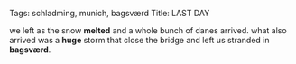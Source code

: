 Tags: schladming, munich, bagsværd
Title: LAST DAY
  
we left as the snow **melted** and a whole bunch of danes arrived. what also arrived was a **huge** storm that close the bridge and left us stranded in **bagsværd**.
